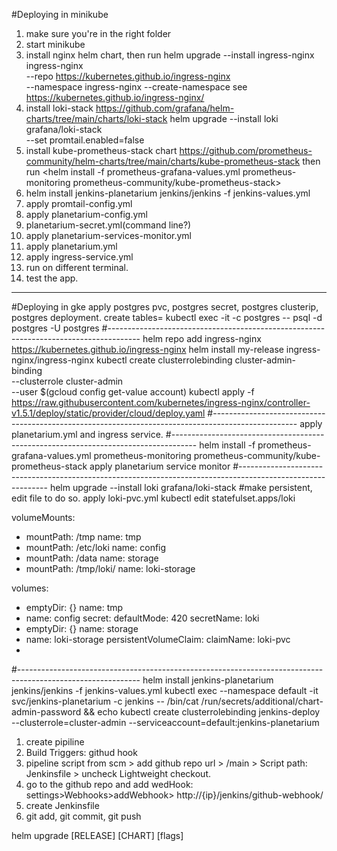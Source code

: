 #Deploying in minikube
1. make sure you're in the right folder
2. start minikube
3. install nginx helm chart, then run <minikube addons enable ingress>
   helm upgrade --install ingress-nginx ingress-nginx \
   --repo https://kubernetes.github.io/ingress-nginx \
   --namespace ingress-nginx --create-namespace
   see https://kubernetes.github.io/ingress-nginx/ 
4. install loki-stack https://github.com/grafana/helm-charts/tree/main/charts/loki-stack
   helm upgrade --install loki grafana/loki-stack \
   --set promtail.enabled=false
5. install kube-prometheus-stack chart https://github.com/prometheus-community/helm-charts/tree/main/charts/kube-prometheus-stack
   then run <helm install -f prometheus-grafana-values.yml prometheus-monitoring prometheus-community/kube-prometheus-stack>  
6. helm install jenkins-planetarium jenkins/jenkins -f jenkins-values.yml
7. apply promtail-config.yml
8. apply planetarium-config.yml
9. planetarium-secret.yml(command line?)
10. apply planetarium-services-monitor.yml
11. apply planetarium.yml
12. apply ingress-service.yml
13. run <minikube tunnel> on different terminal.
14. test the app.



-----------------------------------------------------------------------------------------------------------------------

#Deploying in gke
apply postgres pvc, postgres secret, postgres clusterip, postgres deployment.
create tables= kubectl exec -it <podName> -c postgres -- psql -d postgres -U postgres
#--------------------------------------------------------------------------------------
helm repo add ingress-nginx https://kubernetes.github.io/ingress-nginx
helm install my-release ingress-nginx/ingress-nginx
kubectl create clusterrolebinding cluster-admin-binding \
--clusterrole cluster-admin \
--user $(gcloud config get-value account)
kubectl apply -f https://raw.githubusercontent.com/kubernetes/ingress-nginx/controller-v1.5.1/deploy/static/provider/cloud/deploy.yaml
#---------------------------------------------------------------------------------------------------
apply planetarium.yml and ingress service.
#------------------------------------------------------------------------------------
helm install -f prometheus-grafana-values.yml prometheus-monitoring prometheus-community/kube-prometheus-stack
apply planetarium service monitor
#------------------------------------------------------------------------------------------------------------
helm upgrade --install loki grafana/loki-stack #make persistent, edit file to do so.
apply loki-pvc.yml
kubectl edit statefulset.apps/loki

volumeMounts:
- mountPath: /tmp
  name: tmp
- mountPath: /etc/loki
  name: config
- mountPath: /data
  name: storage
- mountPath: /tmp/loki/
  name: loki-storage

volumes:
- emptyDir: {}
  name: tmp
- name: config
  secret:
  defaultMode: 420
  secretName: loki
- emptyDir: {}
  name: storage
- name: loki-storage
  persistentVolumeClaim:
  claimName: loki-pvc
- 
#------------------------------------------------------------------------------------------------------------
helm install jenkins-planetarium jenkins/jenkins -f jenkins-values.yml
kubectl exec --namespace default -it svc/jenkins-planetarium -c jenkins -- /bin/cat /run/secrets/additional/chart-admin-password && echo
kubectl create clusterrolebinding jenkins-deploy \
--clusterrole=cluster-admin --serviceaccount=default:jenkins-planetarium




1. create pipiline
2. Build Triggers: githud hook
3. pipeline script from scm > add github repo url > /main > Script path: Jenkinsfile > uncheck Lightweight checkout.
4. go to the github repo and add wedHook: settings>Webhooks>addWebhook> http://{ip}/jenkins/github-webhook/
5. create Jenkinsfile
6. git add, git commit, git push


helm upgrade [RELEASE] [CHART] [flags]